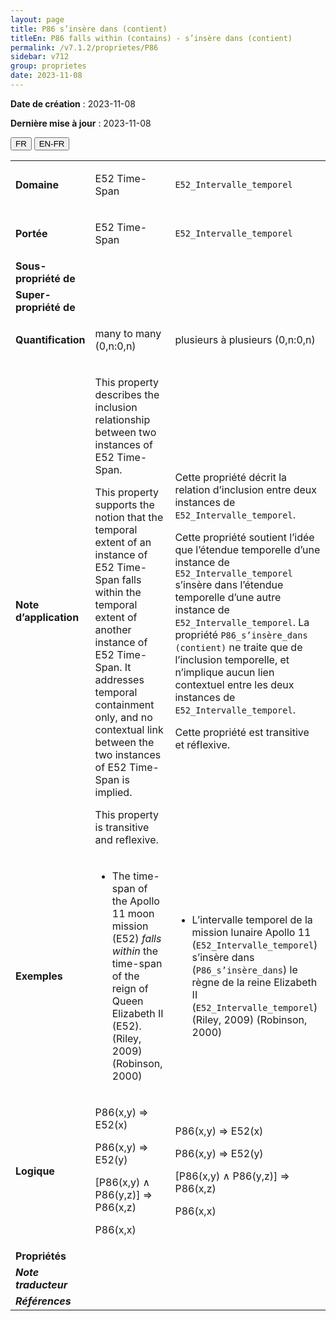 ```yaml
---
layout: page
title: P86 s’insère dans (contient)
titleEn: P86 falls within (contains) - s’insère dans (contient)
permalink: /v7.1.2/proprietes/P86
sidebar: v712
group: proprietes
date: 2023-11-08
---
```


**Date de création** : 2023-11-08

**Dernière mise à jour** : 2023-11-08

<div class="lang-buttons">
 <button id="fr" class="activate">FR</button>
 <button id="en-fr">EN-FR</button>
</div>

<table>
<tbody>
<tr>
<td><strong>Domaine</strong></td>
<td class="en">
<p>E52 Time-Span</p>
</td>
<td>
<p><code class="language-plaintext highlighter-rouge">E52_Intervalle_temporel</code> </p>
</td>
</tr>
<tr>
<td><strong>Portée</strong></td>
<td class="en">
<p>E52 Time-Span</p>
</td>
<td>
<p><code class="language-plaintext highlighter-rouge">E52_Intervalle_temporel</code></p>
</td>
</tr>
<tr>
<td><strong>Sous-propriété de</strong></td>
<td class="en">
</td>
<td>
</td>
</tr>
<tr>
<td><strong>Super-propriété de</strong></td>
<td class="en">
</td>
<td>
</td>
</tr>
<tr>
<td><strong>Quantification</strong></td>
<td class="en">
<p>many to many (0,n:0,n)</p>
</td>
<td>
<p>plusieurs à plusieurs (0,n:0,n)</p>
</td>
</tr>
<tr>
<td><strong>Note d’application</strong></td>
<td class="en">
<p>This property describes the inclusion relationship between two instances of E52 Time-Span.</p>
<p>This property supports the notion that the temporal extent of an instance of E52 Time-Span falls within the temporal extent of another instance of E52 Time-Span. It addresses temporal containment only, and no contextual link between the two instances of E52 Time-Span is implied.</p>
<p>This property is transitive and reflexive.</p>
</td>
<td>
<p>Cette propriété décrit la relation d’inclusion entre deux instances de <code class="language-plaintext highlighter-rouge">E52_Intervalle_temporel</code>.</p>
<p>Cette propriété soutient l’idée que l’étendue temporelle d’une instance de <code class="language-plaintext highlighter-rouge">E52_Intervalle_temporel</code> s’insère dans l’étendue temporelle d’une autre instance de <code class="language-plaintext highlighter-rouge">E52_Intervalle_temporel</code>. La propriété <code class="language-plaintext highlighter-rouge">P86_s’insère_dans (contient)</code> ne traite que de l’inclusion temporelle, et n’implique aucun lien contextuel entre les deux instances de <code class="language-plaintext highlighter-rouge">E52_Intervalle_temporel</code>. </p>
<p>Cette propriété est transitive et réflexive.</p>
</td>
</tr>
<tr>
<td><strong>Exemples</strong></td>
<td class="en">
<ul>
<li><p>The time-span of the Apollo 11 moon mission (E52)<em> falls within </em>the time-span of the reign of Queen Elizabeth II (E52). (Riley, 2009) (Robinson, 2000)</p>
</li>
</ul>
</td>
<td>
<ul>
<li><p>L’intervalle temporel de la mission lunaire Apollo 11 (<code class="language-plaintext highlighter-rouge">E52_Intervalle_temporel</code>) s’insère dans (<code class="language-plaintext highlighter-rouge">P86_s’insère_dans</code>) le règne de la reine Elizabeth II (<code class="language-plaintext highlighter-rouge">E52_Intervalle_temporel</code>) (Riley, 2009) (Robinson, 2000)</p>
</li>
</ul>
</td>
</tr>
<tr>
<td><strong>Logique</strong></td>
<td class="en">
<p>P86(x,y) ⇒ E52(x)</p>
<p>P86(x,y) ⇒ E52(y)</p>
<p>[P86(x,y) ∧ P86(y,z)] ⇒ P86(x,z)</p>
<p>P86(x,x)</p>
</td>
<td>
<p>P86(x,y) ⇒ E52(x)</p>
<p>P86(x,y) ⇒ E52(y)</p>
<p>[P86(x,y) ∧ P86(y,z)] ⇒ P86(x,z)</p>
<p>P86(x,x)</p>
</td>
</tr>
<tr>
<td><strong>Propriétés</strong></td>
<td class="en">
</td>
<td>
</td>
</tr>
<tr>
<td><strong><em>Note traducteur</em></strong></td>
<td colspan="2">
</td>
</tr>
<tr>
<td><strong><em>Références</em></strong></td>
<td colspan="2">
<p><em></em></p>
</td>
</tr>
</tbody>
</table>
